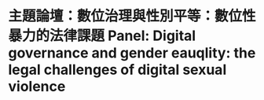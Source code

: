 # 主題論壇：數位治理與性別平等：數位性暴力的法律課題 Panel: Digital governance and gender eauqlity: the legal challenges of digital sexual violence
